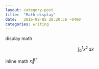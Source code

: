 ```yaml
---
layout: category-post
title:  "Math display"
date:   2016-08-05 20:20:56 -0400
categories: writing
---
```


display math

$$
\int_0^1 x^2\,dx
$$

inline math $\vec x^T$.